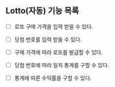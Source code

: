## Lotto(자동) 기능 목록

- [ ] 로또 구매 가격을 입력 받을 수 있다.
- [ ] 당첨 번호를 입력 받을 수 있다.
- [ ] 구매 가격에 따라 로또를 발급할 수 있다.
- [ ] 당첨 번호에 따라 일치 통계를 구할 수 있다.
- [ ] 통계에 따른 수익률을 구할 수 있다.

